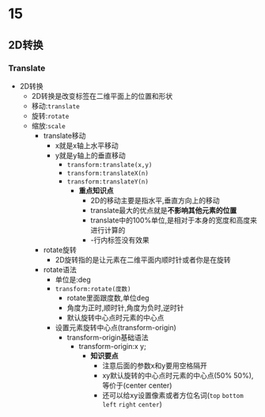 # 15
## 2D转换
### Translate
+ 2D转换
    + 2D转换是改变标签在二维平面上的位置和形状
    + 移动:`translate`
    + 旋转:`rotate`
    + 缩放:`scale`
        + translate移动
            + x就是x轴上水平移动
            + y就是y轴上的垂直移动
                + `transform:translate(x,y)`
                + `transform:translateX(n)`
                + `transform:translateY(n)`
                    + **重点知识点**
                        + 2D的移动主要是指水平,垂直方向上的移动
                        + translate最大的优点就是**不影响其他元素的位置**
                        + translate中的100%单位,是相对于本身的宽度和高度来进行计算的
                        + -行内标签没有效果
        + rotate旋转
            + 2D旋转指的是让元素在二维平面内顺时针或者你是在旋转
        + rotate语法
            + 单位是:deg
            + `transform:rotate(度数)`
                + rotate里面跟度数,单位deg
                + 角度为正时,顺时针,角度为负时,逆时针 
                + 默认旋转中心点时元素的中心点
            + 设置元素旋转中心点(transform-origin)
                + transform-origin基础语法
                    + transform-origin:x y;
                        + **知识要点**
                            + 注意后面的参数x和y要用空格隔开
                            + xy默认旋转的中心点时元素的中心点(50% 50%),等价于(center center)
                            + 还可以给xy设置像素或者方位名词(`top` `bottom` `left` `right` `center`)